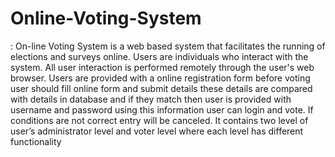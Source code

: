 # Online-Voting-System
: On-line Voting System is a web based system that facilitates the running of elections and surveys online. Users are individuals who interact with the system. All user interaction is performed remotely through the user's web browser. Users are provided with a online registration form before voting user should fill online form and submit details these details are compared with details in database and if they match then user is provided with username and password using this information user can login and vote. If conditions are not correct entry will be canceled. It contains two level of user’s administrator level and voter level where each level has different functionality
